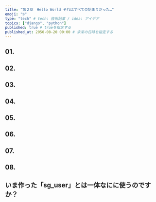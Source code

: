 ```yaml
---
title: "第２章　Hello World それはすべての始まりだった…"
emoji: "♋️"
type: "tech" # tech: 技術記事 / idea: アイデア
topics: ["django", "python"]
published: true # trueを指定する
published_at: 2050-08-20 00:00 # 未来の日時を指定する
---
```

## 01. 
## 02. 
## 03. 
## 04.
## 05.
## 06.
## 07. 
## 08. 
## いま作った「sg_user」とは一体なにに使うのですか？